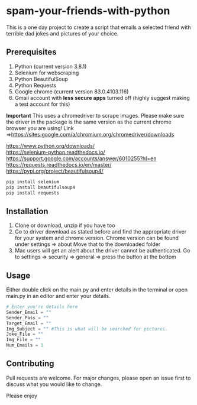 # spam-your-friends-with-python

This is a one day project to create a script that emails a selected friend with terrible dad jokes and pictures of your choice. 

## Prerequisites
1. Python (current version 3.8.1)
2. Selenium for webscraping 
3. Python BeautifulSoup
4. Python Requests
5. Google chrome (current version 83.0.4103.116) 
6. Gmail account with **less secure apps** turned off (highly suggest making a test account for this)

**Important** 
This uses a chromedriver to scrape images. 
Please make sure the driver in the package is the same version as the current chrome browser you are using! 
Link =>https://sites.google.com/a/chromium.org/chromedriver/downloads

https://www.python.org/downloads/  
https://selenium-python.readthedocs.io/  
https://support.google.com/accounts/answer/6010255?hl=en  
https://requests.readthedocs.io/en/master/  
https://pypi.org/project/beautifulsoup4/  

```bash
pip install selenium
pip install beautifulsoup4
pip install requests
```

## Installation

1. Clone or download, unzip if you have too
2. Go to driver download as stated before and find the appropriate driver for your system and chrome version.
    Chrome version can be found under settings => about
    Move that to the downloaded folder
3. Mac users will get an alert about the driver cannot be authenticated. Go to settings => security => general => press the button at the bottom


## Usage

Either double click on the main.py and enter details in the terminal or open main.py in an editor and enter your details.

```python
# Enter you're details here
Sender_Email = "" 
Sender_Pass = ""
Target_Email = ""
Img_Subject = "" #This is what will be searched for pictures.
Joke_File = ""
Img_File = ""
Num_Emails = 1
```

## Contributing
Pull requests are welcome. For major changes, please open an issue first to discuss what you would like to change.

Please enjoy
